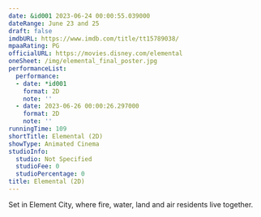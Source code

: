 ```yaml
---
date: &id001 2023-06-24 00:00:55.039000
dateRange: June 23 and 25
draft: false
imdbURL: https://www.imdb.com/title/tt15789038/
mpaaRating: PG
officialURL: https://movies.disney.com/elemental
oneSheet: /img/elemental_final_poster.jpg
performanceList:
  performance:
  - date: *id001
    format: 2D
    note: ''
  - date: 2023-06-26 00:00:26.297000
    format: 2D
    note: ''
runningTime: 109
shortTitle: Elemental (2D)
showType: Animated Cinema
studioInfo:
  studio: Not Specified
  studioFee: 0
  studioPercentage: 0
title: Elemental (2D)
---
```


Set in Element City, where fire, water, land and air residents live together.